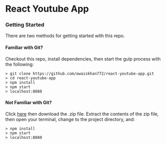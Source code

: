 # React Youtube App

### Getting Started

There are two methods for getting started with this repo.

#### Familiar with Git?
Checkout this repo, install dependencies, then start the gulp process with the following:

```
> git clone https://github.com/owaiskhan772/react-youtube-app.git
> cd react-youtube-app
> npm install
> npm start
> localhost:8080
```

#### Not Familiar with Git?
Click [here](https://github.com/owaiskhan772/react-youtube-app/archive/master.zip) then download the .zip file.  Extract the contents of the zip file, then open your terminal, change to the project directory, and:

```
> npm install
> npm start
> localhost:8080
```
